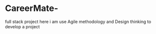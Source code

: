 # CareerMate-
full stack project here i am use Agile methodology and Design thinking to develop a project 

